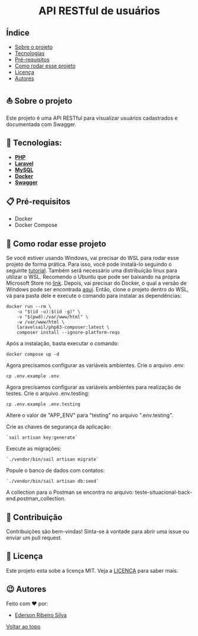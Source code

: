 <h1 align="center">
    API RESTful de usuários
</h1>

## Índice

-   <a href="#boat-sobre-o-projeto">Sobre o projeto</a>
-   <a href="#hammer-tecnologias">Tecnologias</a>
-   <a href="#clipboard-pré-requisitos">Pré-requisitos</a>
-   <a href="#rocket-como-rodar-esse-projeto">Como rodar esse projeto</a>   
-   <a href="#bookmark_tabs-licença">Licença</a>
-   <a href="#wink-autores">Autores</a>

## :boat: Sobre o projeto

Este projeto é uma API RESTful para visualizar usuários cadastrados e documentada com Swagger.

## :hammer: Tecnologias:

-   **[PHP](https://www.typescriptlang.org)**
-   **[Laravel](https://nestjs.com/)**
-   **[MySQL](https://www.mysql.com/)**
-   **[Docker](https://www.postgresql.org/)**
-   **[Swagger](https://swagger.io/)**


## :clipboard: Pré-requisitos

-   Docker
-   Docker Compose

## :rocket: Como rodar esse projeto

Se você estiver usando Windows, vai precisar do WSL para rodar esse projeto de forma prática. Para isso, você pode instalá-lo seguindo o seguinte [tutorial](https://learn.microsoft.com/pt-br/windows/wsl/install). Também será necessário uma distribuição linux para utilizar o WSL. Recomendo o Ubuntu que pode ser baixando na própria Microsoft Store no [link](https://apps.microsoft.com/store/detail/ubuntu/9PDXGNCFSCZV).
Depois, vai precisar do Docker, o qual a versão de Windows pode ser encontrada [aqui](https://docs.docker.com/desktop/install/windows-install/).
Então, clone o projeto dentro do WSL, vá para pasta dele e execute o comando para instalar as dependências:

```
docker run --rm \
    -u "$(id -u):$(id -g)" \
    -v "$(pwd):/var/www/html" \
    -w /var/www/html \
    laravelsail/php83-composer:latest \
    composer install --ignore-platform-reqs
```

Após a instalação, basta executar o comando:

```
docker compose up -d
```

Agora precisamos configurar as variáveis ambientes. Crie o arquivo .env:

```
cp .env.example .env
```

Agora precisamos configurar as variáveis ambientes para realização de testes. Crie o arquivo .env.testing:

```
cp .env.example .env.testing
```

Altere o valor de "APP_ENV" para "testing" no arquivo ".env.testing".

Crie as chaves de segurança da aplicação:

    `sail artisan key:generate`

Execute as migrações:

    `./vendor/bin/sail artisan migrate`

Popule o banco de dados com contatos:

    `./vendor/bin/sail artisan db:seed`

A collection para o Postman se encontra no arquivo: teste-situacional-back-end.postman_collection.


## :handshake: Contribuição

Contribuições são bem-vindas! Sinta-se à vontade para abrir uma issue ou enviar um pull request.

## :bookmark_tabs: Licença

Este projeto esta sobe a licença MIT. Veja a [LICENÇA](https://opensource.org/licenses/MIT) para saber mais.

## :wink: Autores

Feito com ❤️ por:

-   [Ederson Ribeiro Silva](https://www.linkedin.com/in/edRibeiro/)

[Voltar ao topo](#índice)
